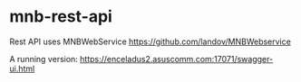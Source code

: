 # mnb-rest-api

Rest API uses MNBWebService https://github.com/landov/MNBWebservice

A running version: https://enceladus2.asuscomm.com:17071/swagger-ui.html


